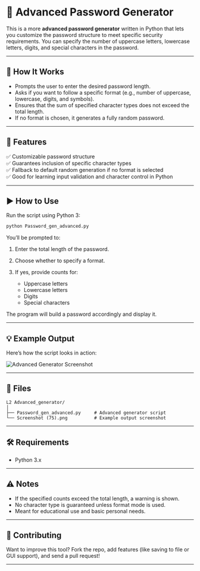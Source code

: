 # 🔐 Advanced Password Generator

This is a more **advanced password generator** written in Python that lets you customize the password structure to meet specific security requirements. You can specify the number of uppercase letters, lowercase letters, digits, and special characters in the password.

---

## 🧠 How It Works

- Prompts the user to enter the desired password length.
- Asks if you want to follow a specific format (e.g., number of uppercase, lowercase, digits, and symbols).
- Ensures that the sum of specified character types does not exceed the total length.
- If no format is chosen, it generates a fully random password.

---

## 🚀 Features

✅ Customizable password structure  
✅ Guarantees inclusion of specific character types  
✅ Fallback to default random generation if no format is selected  
✅ Good for learning input validation and character control in Python

---

## ▶️ How to Use

Run the script using Python 3:

```bash
python Password_gen_advanced.py
````

You’ll be prompted to:

1. Enter the total length of the password.
2. Choose whether to specify a format.
3. If yes, provide counts for:

   * Uppercase letters
   * Lowercase letters
   * Digits
   * Special characters

The program will build a password accordingly and display it.

---

## 💡 Example Output

Here’s how the script looks in action:

![Advanced Generator Screenshot](./Screenshot%20\(75\).png)

---

## 📂 Files

```
L2 Advanced_generator/
│
├── Password_gen_advanced.py     # Advanced generator script
└── Screenshot (75).png          # Example output screenshot
```

---

## 🛠 Requirements

* Python 3.x

---

## ⚠️ Notes

* If the specified counts exceed the total length, a warning is shown.
* No character type is guaranteed unless format mode is used.
* Meant for educational use and basic personal needs.

---

## 🤝 Contributing

Want to improve this tool? Fork the repo, add features (like saving to file or GUI support), and send a pull request!

---
